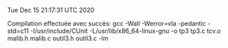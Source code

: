 Tue Dec 15 21:17:31 UTC 2020

Compilation effectuée avec succès: gcc -Wall -Werror=vla -pedantic -std=c11 -I/usr/include/CUnit -L/usr/lib/x86_64-linux-gnu -o tp3 tp3.c tcv.o malib.h malib.c outil3.h outil3.c -lm



